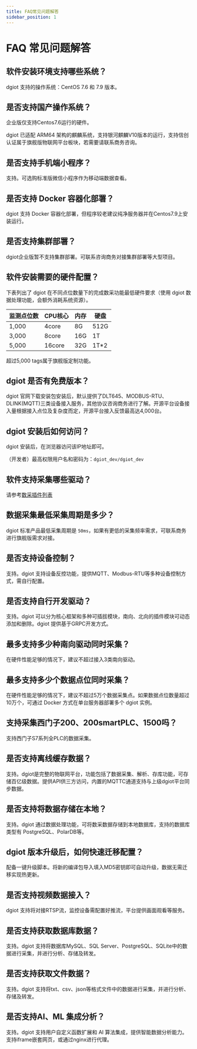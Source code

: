 ```yaml
---
title: FAQ常见问题解答
sidebar_position: 1
---
```


# FAQ 常见问题解答

## 软件安装环境支持哪些系统？

dgiot 支持的操作系统：CentOS 7.6 和 7.9 版本。

## 是否支持国产操作系统？

企业版仅支持Centos7.6运行的硬件。

dgiot 已适配 ARM64 架构的麒麟系统，支持银河麒麟V10版本的运行，支持信创认证属于旗舰版物联网平台板块，若需要请联系商务咨询。

## 是否支持手机端小程序？

支持。可选购标准版微信小程序作为移动端数据查看。

## 是否支持 Docker 容器化部署？

dgiot 支持 Docker 容器化部署，但程序较老建议纯净服务器并在Centos7.9上安装运行。

## 是否支持集群部署？

dgiot企业版暂不支持集群部署。可联系咨询商务对接集群部署等大型项目。

## 软件安装需要的硬件配置？

下表列出了 dgiot 在不同点位数量下的完成数采功能最低硬件要求（使用 dgiot 数据处理功能，会额外消耗系统资源）。

| 监测点位数  | CPU核心  | 内存  | 硬盘   |
|--------|--------|-----|------|
| 1,000  | 4core  | 8G  | 512G |
| 3,000  | 8core  | 16G | 1T   |
| 5,000  | 16core | 32G | 1T*2 |

超过5,000 tags属于旗舰版定制功能。

## dgiot 是否有免费版本？

dgiot 官网下载安装包安装后，默认提供了DLT645、MODBUS-RTU、DLINK(MQTT)三类设备接入服务，其他协议咨询商务进行了解。开源平台设备接入量根据接入点位及复杂度而定，开源平台接入反馈最高达4,000台。

## dgiot 安装后如何访问？

dgiot 安装后，在浏览器访问该IP地址即可。

（开发者）最高权限用户名和密码为：`dgiot_dev/dgiot_dev`

## 软件支持采集哪些驱动？

请参考[数采插件列表](../product_overview/plugin_list.md)

## 数据采集最低采集周期是多少？

dgiot 标准产品最低采集周期是 `50ms`，如果有更低的采集频率需求，可联系商务进行旗舰版需求对接。

## 是否支持设备控制？

支持。dgiot 支持设备反控功能，提供MQTT、Modbus-RTU等多种设备控制方式，需自行配置。

## 是否支持自行开发驱动？

支持。dgiot 可以分为核心框架和多种可插拔模块，南向、北向的插件模块可动态添加和删除。dgiot 提供基于GRPC开发方式。

## 最多支持多少种南向驱动同时采集？

在硬件性能足够的情况下，建议不超过接入3类南向驱动。

## 最多支持多少个数据点位同时采集？

在硬件性能足够的情况下，建议不超过5万个数据采集点。如果数据点位数量超过10万个，可通过 Docker 方式在单台服务器部署多个 dgiot 实例。

## 支持采集西门子200、200smartPLC、1500吗？

支持西门子S7系列全PLC的数据采集。

## 是否支持离线缓存数据？

支持。dgiot是完整的物联网平台，功能包括了数据采集、解析、存库功能，可存储百亿级数据。提供API供三方访问，内置的MQTTC通道支持与上级dgiot平台同步数据。

## 是否支持将数据存储在本地？

支持。dgiot 通过数据处理功能，可将数采数据存储到本地数据库，支持的数据库类型有 PostgreSQL、PolarDB等。

## dgiot 版本升级后，如何快速迁移配置？

配备一键升级脚本。将新的编译包导入填入MD5密钥即可自动升级，数据无需迁移实现热更新。

## 是否支持视频数据接入？

dgiot 支持将对接RTSP流，监控设备需配置好推流，平台提供画面观看等服务。

## 是否支持获取数据库数据？

支持。dgiot 支持将数据库MySQL、SQL Server、PostgreSQL、SQLite中的数据进行采集，并进行分析、存储及转发。

## 是否支持获取文件数据？

支持。dgiot 支持将txt、csv、json等格式文件中的数据进行采集，并进行分析、存储及转发。

## 是否支持AI、ML 集成分析？

支持。dgiot 支持用户自定义函数扩展和 AI 算法集成，提供智能数据分析能力。支持iframe嵌套网页，或通过nginx进行代理。
